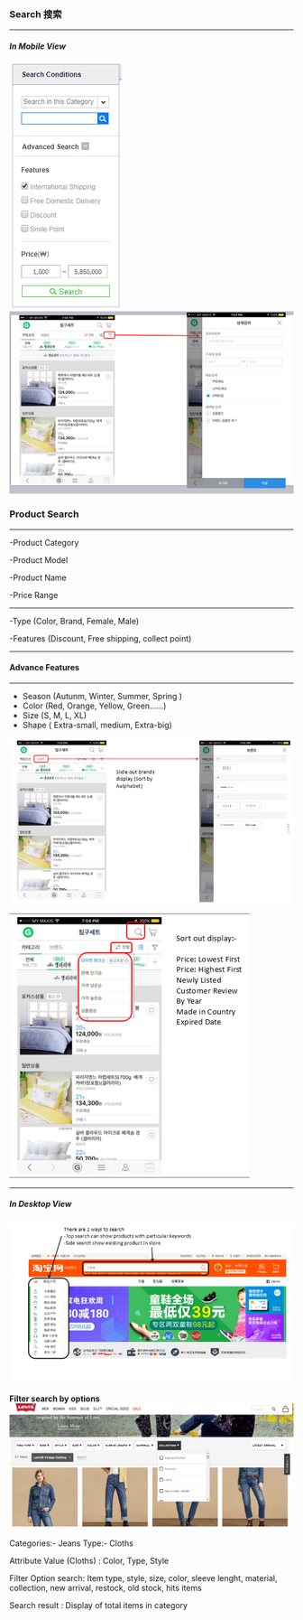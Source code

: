 ### Search 搜索

---

##### In Mobile View

![](/assets/Search01.png)![](/assets/SearchCombine3.png)

### Product Search

---

-Product Category

-Product Model

-Product Name

-Price Range

---

-Type \(Color, Brand, Female, Male\)

-Features \(Discount, Free shipping, collect point\)

---

#### Advance Features

---

* Season \(Autunm, Winter, Summer, Spring \)
* Color \(Red, Orange, Yellow, Green......\)
* Size \(S, M, L, XL\)
* Shape \( Extra-small, medium, Extra-big\) 

![](/assets/SearchCombine.png)

![](/assets/SearchCombine2.png)

---

##### In Desktop View

![](/assets/DesktopSearch.png)

#### Filter search by options![](/assets/filterByOption.png)

Categories:-  Jeans               Type:- Cloths

Attribute Value \(Cloths\) : Color, Type, Style

Filter Option search: Item type, style, size, color, sleeve lenght, material, collection, new arrival, restock, old stock, hits items

Search result : Display of total items in category 

